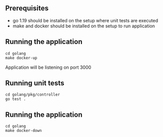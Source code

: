 ## Prerequisites
* go 1.19 should be installed on the setup where unit tests are executed
* make and docker should be installed on the setup to run application

## Running the application

```
cd golang
make docker-up
```
Application will be listening on port 3000

## Running unit tests

```
cd golang/pkg/controller
go test .
```

## Running the application

```
cd golang
make docker-down
```

